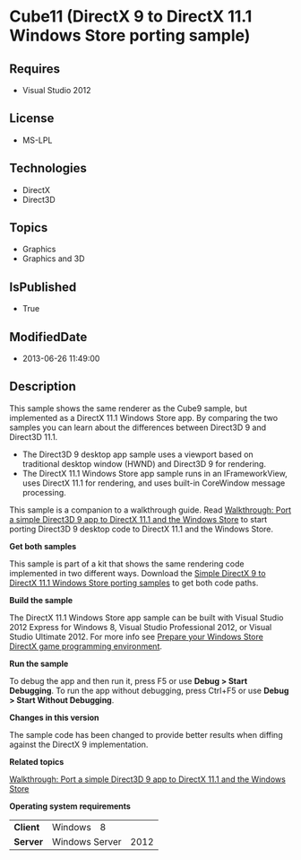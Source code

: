 # Cube11 (DirectX 9 to DirectX 11.1 Windows Store porting sample)
## Requires
* Visual Studio 2012
## License
* MS-LPL
## Technologies
* DirectX
* Direct3D
## Topics
* Graphics
* Graphics and 3D
## IsPublished
* True
## ModifiedDate
* 2013-06-26 11:49:00
## Description

<p>This sample shows the same renderer as the Cube9 sample, but implemented as a DirectX&nbsp;11.1 Windows Store app. By comparing the two samples you can learn about the differences between Direct3D 9 and Direct3D 11.1.</p>
<ul>
<li>The Direct3D 9 desktop app sample uses a viewport based on traditional desktop window (HWND) and Direct3D 9 for rendering.
</li><li>The DirectX 11.1 Windows Store app sample runs in an IFrameworkView, uses DirectX 11.1 for rendering, and uses built-in CoreWindow message processing.
</li></ul>
<p>This sample is a companion to a walkthrough guide. Read <a href="http://go.microsoft.com/fwlink/?LinkID=288781">
Walkthrough: Port a simple Direct3D 9 app to DirectX 11.1 and the Windows Store</a> to start porting Direct3D 9 desktop code to DirectX 11.1 and the Windows Store.</p>
<p><strong>Get both samples</strong></p>
<p>This sample is part of a kit that shows the same rendering code implemented in two different ways. Download the
<a href="http://go.microsoft.com/fwlink/?LinkID=288801">Simple DirectX 9 to DirectX 11.1 Windows Store porting samples</a>&nbsp;to get both code paths.</p>
<p><strong>Build the sample</strong></p>
<p>The DirectX 11.1 Windows Store app sample can be built with Visual Studio 2012 Express for Windows 8, Visual Studio Professional 2012, or Visual Studio Ultimate 2012. For more info see
<a href="http://go.microsoft.com/fwlink/?LinkID=288783">Prepare your Windows Store DirectX game programming environment</a>.</p>
<p><strong>Run the sample</strong></p>
<p>To debug the app and then run it, press F5 or use <strong>Debug &gt; Start Debugging</strong>. To run the app without debugging, press Ctrl&#43;F5 or use
<strong>Debug &gt; Start Without Debugging</strong>.</p>
<p><strong>Changes in this version</strong></p>
<p>The sample code has been changed to provide better results when diffing against the DirectX 9 implementation.</p>
<p><strong>Related topics</strong></p>
<p><a href="http://go.microsoft.com/fwlink/?LinkID=288781">Walkthrough: Port a simple Direct3D 9 app to DirectX 11.1 and the Windows Store
</a></p>
<p><strong>Operating system requirements </strong></p>
<table>
<tbody>
<tr>
<td><strong>Client</strong></td>
<td>Windows　8</td>
</tr>
<tr>
<td><strong>Server</strong></td>
<td>Windows Server　2012</td>
</tr>
</tbody>
</table>
